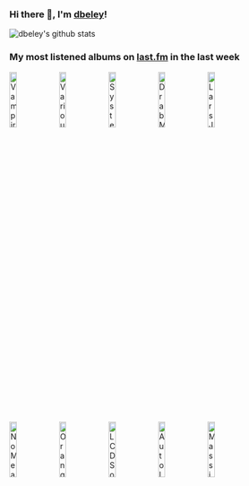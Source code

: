### Hi there 👋, I'm [dbeley](https://dbeley.ovh/en)!

![dbeley's github stats](https://github-readme-stats.vercel.app/api?username=dbeley)

### My most listened albums on [last.fm](https://www.last.fm/user/d_beley) in the last week

[<img src='https://lastfm.freetls.fastly.net/i/u/300x300/6d82bc24d66644b103a8658ed4d56398.jpg' width='16%' height='16%' alt='Vampire Weekend - Only God Was Above Us'>](https://www.last.fm/music/vampire%2bweekend/only%2bgod%2bwas%2babove%2bus)&nbsp;
[<img src='https://lastfm.freetls.fastly.net/i/u/300x300/4c576b36480f01b3a0b973146892fc02.png' width='16%' height='16%' alt='Various Artists - Fallout: New Vegas'>](https://www.last.fm/music/various%2bartists/fallout%253a%2bnew%2bvegas)&nbsp;
[<img src='https://lastfm.freetls.fastly.net/i/u/300x300/852313c699366925cd1bde4bf9261e60.jpg' width='16%' height='16%' alt='Systems Officer - Underslept'>](https://www.last.fm/music/systems%2bofficer/underslept)&nbsp;
[<img src='https://lastfm.freetls.fastly.net/i/u/300x300/f71a923c784911c663938d1a635c6867.jpg' width='16%' height='16%' alt='Drab Majesty - The Demonstration'>](https://www.last.fm/music/drab%2bmajesty/the%2bdemonstration)&nbsp;
[<img src='https://lastfm.freetls.fastly.net/i/u/300x300/1981aa0aa0fd92c3c16c82b4f547a2e5.jpg' width='16%' height='16%' alt='Lars Jansson Trio - The Time We Have'>](https://www.last.fm/music/lars%2bjansson%2btrio/the%2btime%2bwe%2bhave)&nbsp;
<br>
[<img src='https://lastfm.freetls.fastly.net/i/u/300x300/d6425109c73351a58d6d617a7122ea92.jpg' width='16%' height='16%' alt='NoMeansNo - Wrong'>](https://www.last.fm/music/nomeansno/wrong)&nbsp;
[<img src='https://lastfm.freetls.fastly.net/i/u/300x300/aa892e726fa61a89143f3499dd3a5a28.jpg' width='16%' height='16%' alt='Orange Juice - You Can’t Hide Your Love Forever'>](https://www.last.fm/music/orange%2bjuice/you%2bcan%25e2%2580%2599t%2bhide%2byour%2blove%2bforever)&nbsp;
[<img src='https://lastfm.freetls.fastly.net/i/u/300x300/62e79d7331b34ea9ced494570a2fe797.png' width='16%' height='16%' alt='LCD Soundsystem - Sound of Silver'>](https://www.last.fm/music/lcd%2bsoundsystem/sound%2bof%2bsilver)&nbsp;
[<img src='https://lastfm.freetls.fastly.net/i/u/300x300/ab214148a22b2ea307c4eaf7f35a0aa9.jpg' width='16%' height='16%' alt='Autolux - Future Perfect'>](https://www.last.fm/music/autolux/future%2bperfect)&nbsp;
[<img src='https://lastfm.freetls.fastly.net/i/u/300x300/c15606d5de80b24bc4fff301fb577bde.jpg' width='16%' height='16%' alt='Massive Attack - Blue Lines'>](https://www.last.fm/music/massive%2battack/blue%2blines)&nbsp;
<br>

